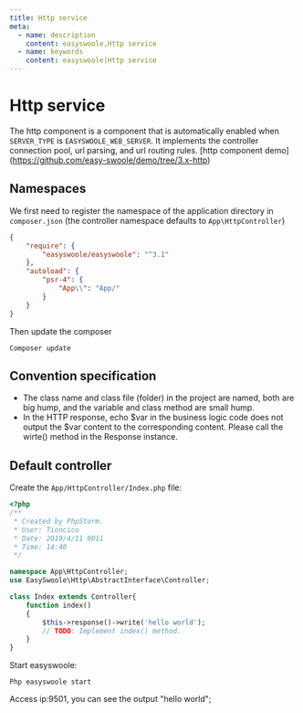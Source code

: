 ```yaml
---
title: Http service
meta:
  - name: description
    content: easyswoole,Http service
  - name: keywords
    content: easyswoole|Http service
---
```


# Http service

The http component is a component that is automatically enabled when `SERVER_TYPE` is `EASYSWOOLE_WEB_SERVER`. It implements the controller connection pool, url parsing, and url routing rules.
[http component demo] (https://github.com/easy-swoole/demo/tree/3.x-http)

## Namespaces
We first need to register the namespace of the application directory in `composer.json` (the controller namespace defaults to `App\HttpController`)
```json
{
    "require": {
        "easyswoole/easyswoole": "^3.1"
    },
    "autoload": {
        "psr-4": {
            "App\\": "App/"
        }
    }
}
```
Then update the composer
````
Composer update
````

## Convention specification

- The class name and class file (folder) in the project are named, both are big hump, and the variable and class method are small hump.
- In the HTTP response, echo $var in the business logic code does not output the $var content to the corresponding content. Please call the wirte() method in the Response instance.

## Default controller
Create the `App/HttpController/Index.php` file:
````php
<?php
/**
 * Created by PhpStorm.
 * User: Tioncico
 * Date: 2019/4/11 0011
 * Time: 14:40
 */

namespace App\HttpController;
use EasySwoole\Http\AbstractInterface\Controller;

class Index extends Controller{
    function index()
    {
        $this->response()->write('hello world');
        // TODO: Implement index() method.
    }
}
````

Start easyswoole:
````
Php easyswoole start
````
Access ip:9501, you can see the output "hello world";



